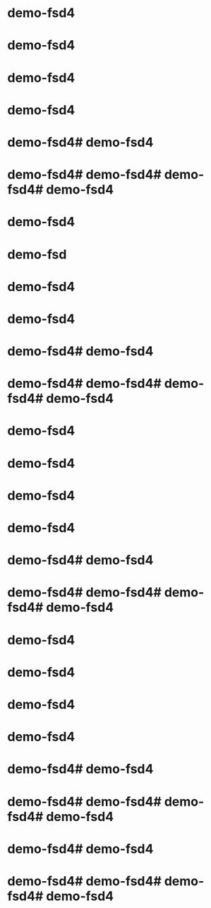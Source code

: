 # demo-fsd4
# demo-fsd4
# demo-fsd4
# demo-fsd4
# demo-fsd4# demo-fsd4
# demo-fsd4# demo-fsd4# demo-fsd4# demo-fsd4
# demo-fsd4
# demo-fsd
# demo-fsd4
# demo-fsd4
# demo-fsd4# demo-fsd4
# demo-fsd4# demo-fsd4# demo-fsd4# demo-fsd4
# demo-fsd4
# demo-fsd4
# demo-fsd4
# demo-fsd4
# demo-fsd4# demo-fsd4
# demo-fsd4# demo-fsd4# demo-fsd4# demo-fsd4
# demo-fsd4
# demo-fsd4
# demo-fsd4
# demo-fsd4
# demo-fsd4# demo-fsd4
# demo-fsd4# demo-fsd4# demo-fsd4# demo-fsd4
# demo-fsd4# demo-fsd4
# demo-fsd4# demo-fsd4# demo-fsd4# demo-fsd4